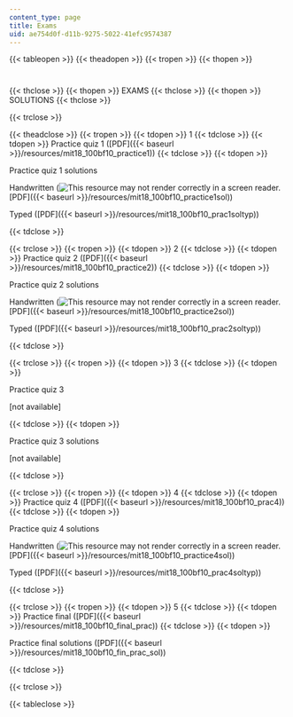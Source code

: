 ```yaml
---
content_type: page
title: Exams
uid: ae754d0f-d11b-9275-5022-41efc9574387
---
```


{{< tableopen >}}
{{< theadopen >}}
{{< tropen >}}
{{< thopen >}}
#
{{< thclose >}}
{{< thopen >}}
EXAMS
{{< thclose >}}
{{< thopen >}}
SOLUTIONS
{{< thclose >}}

{{< trclose >}}

{{< theadclose >}}
{{< tropen >}}
{{< tdopen >}}
1
{{< tdclose >}}
{{< tdopen >}}
Practice quiz 1 ([PDF]({{< baseurl >}}/resources/mit18_100bf10_practice1))
{{< tdclose >}}
{{< tdopen >}}


Practice quiz 1 solutions

Handwritten (![This resource may not render correctly in a screen reader.](/images/inacessible.gif)[PDF]({{< baseurl >}}/resources/mit18_100bf10_practice1sol))

Typed ([PDF]({{< baseurl >}}/resources/mit18_100bf10_prac1soltyp))


{{< tdclose >}}

{{< trclose >}}
{{< tropen >}}
{{< tdopen >}}
2
{{< tdclose >}}
{{< tdopen >}}
Practice quiz 2 ([PDF]({{< baseurl >}}/resources/mit18_100bf10_practice2))
{{< tdclose >}}
{{< tdopen >}}


Practice quiz 2 solutions

Handwritten (![This resource may not render correctly in a screen reader.](/images/inacessible.gif)[PDF]({{< baseurl >}}/resources/mit18_100bf10_practice2sol))

Typed ([PDF]({{< baseurl >}}/resources/mit18_100bf10_prac2soltyp))


{{< tdclose >}}

{{< trclose >}}
{{< tropen >}}
{{< tdopen >}}
3
{{< tdclose >}}
{{< tdopen >}}


Practice quiz 3 

\[not available\]


{{< tdclose >}}
{{< tdopen >}}


Practice quiz 3 solutions

\[not available\]


{{< tdclose >}}

{{< trclose >}}
{{< tropen >}}
{{< tdopen >}}
4
{{< tdclose >}}
{{< tdopen >}}
Practice quiz 4 ([PDF]({{< baseurl >}}/resources/mit18_100bf10_prac4))
{{< tdclose >}}
{{< tdopen >}}


Practice quiz 4 solutions

Handwritten (![This resource may not render correctly in a screen reader.](/images/inacessible.gif)[PDF]({{< baseurl >}}/resources/mit18_100bf10_practice4sol))

Typed ([PDF]({{< baseurl >}}/resources/mit18_100bf10_prac4soltyp))


{{< tdclose >}}

{{< trclose >}}
{{< tropen >}}
{{< tdopen >}}
5
{{< tdclose >}}
{{< tdopen >}}
Practice final ([PDF]({{< baseurl >}}/resources/mit18_100bf10_final_prac))
{{< tdclose >}}
{{< tdopen >}}


Practice final solutions ([PDF]({{< baseurl >}}/resources/mit18_100bf10_fin_prac_sol))


{{< tdclose >}}

{{< trclose >}}

{{< tableclose >}}